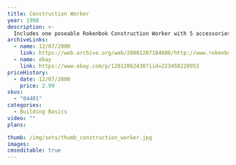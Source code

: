 ```yaml
---
title: Construction Worker
year: 1998
description: >-
  Includes one poseable Rokenbok Construction Worker with 5 accessories.
archiveLinks:
  - name: 12/07/2000
    link: https://web.archive.org/web/20001207184800/http://www.rokenbok.com/catalog/pd_bb_construction.html
  - name: ebay
    link: https://www.ebay.com/p/12012062430?iid=223450220953
priceHistory:
  - date: 12/07/2000
    price: 2.99
skus:
  - "04401"
categories: 
  - Building Basics
video: ""
plans:

thumb: /img/sets/thumb_construction_worker.jpg
images:
cmseditable: true
---
```

